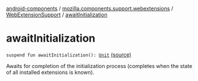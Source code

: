 [android-components](../../index.md) / [mozilla.components.support.webextensions](../index.md) / [WebExtensionSupport](index.md) / [awaitInitialization](./await-initialization.md)

# awaitInitialization

`suspend fun awaitInitialization(): `[`Unit`](https://kotlinlang.org/api/latest/jvm/stdlib/kotlin/-unit/index.html) [(source)](https://github.com/mozilla-mobile/android-components/blob/master/components/support/webextensions/src/main/java/mozilla/components/support/webextensions/WebExtensionSupport.kt#L214)

Awaits for completion of the initialization process (completes when the
state of all installed extensions is known).

